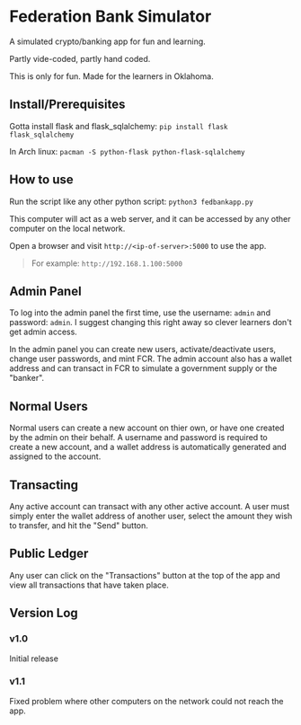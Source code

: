 # Federation Bank Simulator

A simulated crypto/banking app for fun and learning.

Partly vide-coded, partly hand coded.

This is only for fun. Made for the learners in Oklahoma.

## Install/Prerequisites

Gotta install flask and flask_sqlalchemy: `pip install flask flask_sqlalchemy`

In Arch linux: `pacman -S python-flask python-flask-sqlalchemy`

## How to use

Run the script like any other python script: `python3 fedbankapp.py`

This computer will act as a web server, and it can be accessed by any other computer on the local network.

Open a browser and visit `http://<ip-of-server>:5000` to use the app.

> For example: `http://192.168.1.100:5000`

## Admin Panel

To log into the admin panel the first time, use the username: `admin` and password: `admin`. 
I suggest changing this right away so clever learners don't get admin access.

In the admin panel you can create new users, activate/deactivate users, change user passwords, and mint FCR. 
The admin account also has a wallet address and can transact in FCR to simulate a government supply or the "banker".

## Normal Users

Normal users can create a new account on thier own, or have one created by the admin on their behalf. 
A username and password is required to create a new account, and a wallet address is automatically generated and assigned to the account. 

## Transacting

Any active account can transact with any other active account. A user must simply enter the wallet address of another user, select the amount they wish to transfer, 
and hit the "Send" button. 

## Public Ledger

Any user can click on the "Transactions" button at the top of the app and view all transactions that have taken place.

## Version Log
### v1.0
Initial release

### v1.1
Fixed problem where other computers on the network could not reach the app.

